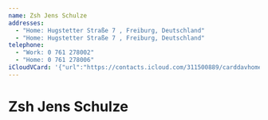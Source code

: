 ```yaml
---
name: Zsh Jens Schulze
addresses:
  - "Home: Hugstetter Straße 7 , Freiburg, Deutschland"
  - "Home: Hugstetter Straße 7 , Freiburg, Deutschland"
telephone:
  - "Work: 0 761 278002"
  - "Home: 0 761 278006"
iCloudVCard: '{"url":"https://contacts.icloud.com/311500889/carddavhome/card/QjQwNDQzRUQtMEVDNS00NjRDLUJDQ0QtOUMzN0EzNUZEQTQy.vcf","etag":"\"kmfhdxhv\"","data":"BEGIN:VCARD\r\nVERSION:3.0\r\nFN:\r\nN:Jens Schulze;Zsh;;;\r\nUID:B40443ED-0EC5-464C-BCCD-9C37A35FDA42\r\nADR;TYPE=HOME:;;Hugstetter Straße 7 ;Freiburg;;;Deutschland;\r\nADR;TYPE=HOME:;;Hugstetter Straße 7 ;Freiburg;;;Deutschland;\r\nPRODID:-//Apple Inc.//Apple WebDAV Outlook Store 4.8.26//ENX-APPLE-OL-MAPPI\r\n NG-INFO:1\r\nREV:2025-04-03T22:10:53Z\r\nORG:;\r\nTEL;TYPE=WORK:0 761 278002\r\nTEL;TYPE=HOME:0 761 278006\r\nitem1.X-ABADR:de\r\nitem0.X-ABADR:de\r\nEND:VCARD"}'
---
```

# Zsh Jens Schulze